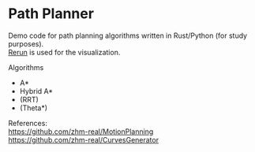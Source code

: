 # Path Planner

Demo code for path planning algorithms written in Rust/Python (for study purposes).  
[Rerun](https://rerun.io/) is used for the visualization.

Algorithms
- A\*  
- Hybrid A\*  
- (RRT)  
- (Theta\*)  

References:  
https://github.com/zhm-real/MotionPlanning  
https://github.com/zhm-real/CurvesGenerator